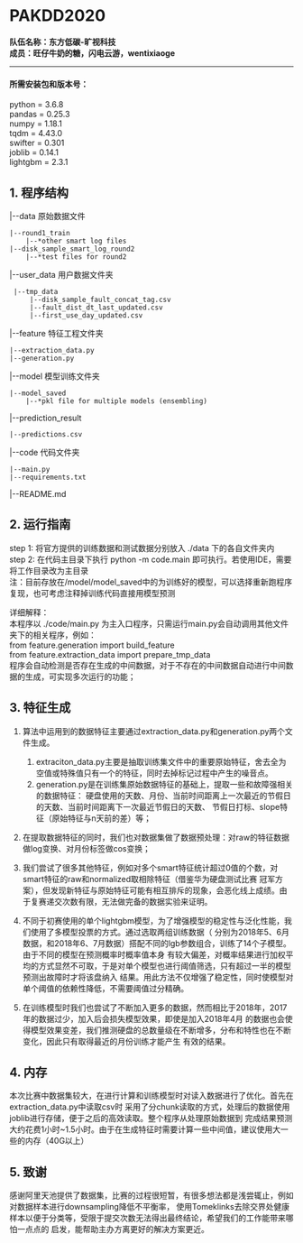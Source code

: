 # PAKDD2020
**队伍名称：东方低碳-旷视科技**  
**成员：旺仔牛奶的糖，闪电云游，wentixiaoge**

---

#### 所需安装包和版本号：
python = 3.6.8  
pandas = 0.25.3  
numpy = 1.18.1  
tqdm = 4.43.0  
swifter = 0.301  
joblib = 0.14.1  
lightgbm  = 2.3.1    

## 1. 程序结构
|--data   原始数据文件  

    |--round1_train  
        |--*other smart log files
    |--disk_sample_smart_log_round2
        |--*test files for round2
|--user_data 用户数据文件夹

     |--tmp_data
         |--disk_sample_fault_concat_tag.csv
         |--fault_dist_dt_last_updated.csv
         |--first_use_day_updated.csv
|--feature  特征工程文件夹

    |--extraction_data.py
    |--generation.py
|--model  模型训练文件夹

    |--model_saved
        |--*pkl file for multiple models (ensembling)
|--prediction_result

    |--predictions.csv
|--code  代码文件夹

    |--main.py
    |--requirements.txt    
|--README.md

## 2. 运行指南
step 1: 将官方提供的训练数据和测试数据分别放入 ./data 下的各自文件夹内  
step 2: 在代码主目录下执行 python -m code.main 即可执行。若使用IDE，需要将工作目录改为主目录  
注：目前存放在/model/model_saved中的为训练好的模型，可以选择重新跑程序复现，也可考虑注释掉训练代码直接用模型预测

详细解释：  
本程序以 ./code/main.py 为主入口程序，只需运行main.py会自动调用其他文件夹下的相关程序，例如：  
from feature.generation import build_feature  
from feature.extraction_data import prepare_tmp_data  
程序会自动检测是否存在生成的中间数据，对于不存在的中间数据自动进行中间数据的生成，可实现多次运行的功能；

## 3. 特征生成
1. 算法中运用到的数据特征主要通过extraction_data.py和generation.py两个文件生成。  
    1. extraciton_data.py主要是抽取训练集文件中的重要原始特征，舍去全为空值或特殊值只有一个的特征，同时去掉标记过程中产生的噪音点。  
    2. generation.py是在训练集原始数据特征的基础上，提取一些和故障强相关的数据特征：
硬盘使用的天数、月份、当前时间距离上一次最近的节假日的天数、当前时间距离下一次最近节假日的天数、
节假日打标、slope特征（原始特征与n天前的差）等；

2. 在提取数据特征的同时，我们也对数据集做了数据预处理：对raw的特征数据做log变换、对月份标签做cos变换；

3. 我们尝试了很多其他特征，例如对多个smart特征统计超过0值的个数，对smart特征的raw和normalized取相除特征（借鉴华为硬盘测试比赛
冠军方案），但发现新特征与原始特征可能有相互排斥的现象，会恶化线上成绩。由于复赛递交次数有限，无法做完备的数据实验来证明。

3. 不同于初赛使用的单个lightgbm模型，为了增强模型的稳定性与泛化性能，我们使用了多模型投票的方式。通过选取两组训练数据（
分别为2018年5、6月数据，和2018年6、7月数据）搭配不同的lgb参数组合，训练了14个子模型。由于不同的模型在预测概率时概率值本身
有较大偏差，对概率结果进行加权平均的方式显然不可取，于是对单个模型也进行阈值筛选，只有超过一半的模型预测出故障时才将该盘纳入
结果。用此方法不仅增强了稳定性，同时使模型对单个阈值的依赖性降低，不需要阈值过分精确。

4. 在训练模型时我们也尝试了不断加入更多的数据，然而相比于2018年，2017年的数据过少，加入后会损失模型效果，即使是加入2018年4月
的数据也会使得模型效果变差，我们推测硬盘的总数量级在不断增多，分布和特性也在不断变化，因此只有取得最近的月份训练才能产生
有效的结果。

## 4. 内存
本次比赛中数据集较大，在进行计算和训练模型时对读入数据进行了优化。首先在extraction_data.py中读取csv时
采用了分chunk读取的方式，处理后的数据使用joblib进行存储，便于之后的高效读取。整个程序从处理原始数据到
完成结果预测大约花费1小时~1.5小时。由于在生成特征时需要计算一些中间值，建议使用大一些的内存（40G以上）

## 5. 致谢
感谢阿里天池提供了数据集，比赛的过程很短暂，有很多想法都是浅尝辄止，例如对数据样本进行downsampling降低不平衡率，
使用Tomeklinks去除交界处健康样本以便于分类等，受限于提交次数无法得出最终结论，希望我们的工作能带来哪怕一点点的
启发，能帮助主办方离更好的解决方案更近。

